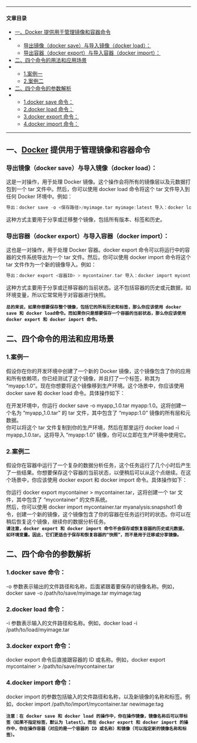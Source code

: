 

---
#### 文章目录

-   [一、Docker 提供用于管理镜像和容器命令](https://blog.csdn.net/weixin_45876175/article/details/130909849#Docker__9)
-   -   [导出镜像（docker save）与导入镜像（docker load）：](https://blog.csdn.net/weixin_45876175/article/details/130909849#docker_savedocker_load_10)
    -   [导出容器（docker export）与导入容器（docker import）：](https://blog.csdn.net/weixin_45876175/article/details/130909849#docker_exportdocker_import_18)
-   [二、四个命令的用法和应用场景](https://blog.csdn.net/weixin_45876175/article/details/130909849#_30)
-   -   [1.案例一](https://blog.csdn.net/weixin_45876175/article/details/130909849#1_31)
    -   [2.案例二](https://blog.csdn.net/weixin_45876175/article/details/130909849#2_39)
-   [二、四个命令的参数解析](https://blog.csdn.net/weixin_45876175/article/details/130909849#_48)
-   -   [1.docker save 命令：](https://blog.csdn.net/weixin_45876175/article/details/130909849#1docker_save__49)
    -   [2.docker load 命令：](https://blog.csdn.net/weixin_45876175/article/details/130909849#2docker_load__53)
    -   [3.docker export 命令：](https://blog.csdn.net/weixin_45876175/article/details/130909849#3docker_export__58)
    -   [4.docker import 命令：](https://blog.csdn.net/weixin_45876175/article/details/130909849#4docker_import__62)

___

## 一、[Docker](https://so.csdn.net/so/search?q=Docker&spm=1001.2101.3001.7020) 提供用于管理镜像和容器命令

### 导出镜像（docker save）与导入镜像（docker load）：

这是一对操作，用于处理 Docker 镜像。这个操作会将所有的镜像层以及元数据打包到一个 tar 文件中。然后，你可以使用 docker load 命令将这个 tar 文件导入到任何 Docker 环境中。例如：

```c
导出：docker save -o <保存路径>/myimage.tar myimage:latest 导入：docker load -i <路径>/myimage.tar
```

这种方式主要用于分享或迁移整个镜像，包括所有版本、标签和历史。

### 导出容器（docker export）与导入容器（docker import）：

这也是一对操作，用于处理 Docker 容器。docker export 命令可以将运行中的容器的文件系统导出为一个 tar 文件。然后，你可以使用 docker import 命令将这个 tar 文件作为一个新的镜像导入。例如：

```c
导出：docker export <容器ID> > mycontainer.tar 导入：docker import mycontainer.tar
```

这种方式主要用于分享或迁移容器的当前状态。这不包括容器的历史或元数据，如环境变量，所以它常常用于对容器进行快照。

**`总的来说，如果你想要保存整个镜像，包括它的所有历史和标签，那么你应该使用 docker save 和 docker load命令。而如果你只是想要保存一个容器的当前状态，那么你应该使用 docker export 和 docker import 命令。`**

## 二、四个命令的用法和应用场景

### 1.案例一

假设你在你的开发环境中创建了一个新的 Docker 镜像，这个镜像包含了你的应用和所有依赖项，你已经测试了这个镜像，并且打了一个标签，称其为 “myapp:1.0”。现在你想要将这个镜像移到生产环境。这个场景中，你应该使用 docker save 和 docker load 命令。具体操作如下：

在开发环境中，你运行 docker save -o myapp\_1.0.tar myapp:1.0。这将创建一个名为 “myapp\_1.0.tar” 的 tar 文件，其中包含了 “myapp:1.0” 镜像的所有层和元数据。  
你可以将这个 tar 文件复制到你的生产环境，然后在那里运行 docker load -i myapp\_1.0.tar。这将导入 “myapp:1.0” 镜像，你可以立即在生产环境中使用它。

### 2.案例二

假设你在容器中运行了一个复杂的数据分析任务，这个任务运行了几个小时后产生了一些结果。你想要保存这个容器的当前状态，以便稍后可以从这个点继续。在这个场景中，你应该使用 docker export 和 docker import 命令。具体操作如下：

你运行 docker export mycontainer > mycontainer.tar，这将创建一个 tar 文件，其中包含了 “mycontainer” 的文件系统。  
然后，你可以使用 docker import mycontainer.tar myanalysis:snapshot1 命令，创建一个新的镜像，这个镜像包含了你的容器在任务运行时的状态。你可以在稍后恢复这个镜像，继续你的数据分析任务。  
**`请注意，docker export 和 docker import 命令不会保存或恢复容器的历史或元数据，如环境变量。因此，它们更适合于保存和恢复容器的“快照”，而不是用于迁移或分享镜像。`**

## 二、四个命令的参数解析

### 1.docker save 命令：

\-o 参数表示输出的文件路径和名称，后面紧跟着要保存的镜像名称。例如，docker save -o /path/to/save/myimage.tar myimage:tag

### 2.docker load 命令：

\-i 参数表示输入的文件路径和名称。例如，docker load -i /path/to/load/myimage.tar

### 3.docker export 命令：

docker export 命令后直接跟容器的 ID 或名称。例如，docker export mycontainer > /path/to/save/mycontainer.tar

### 4.docker import 命令：

docker import 的参数包括输入的文件路径和名称，以及新镜像的名称和标签。例如，docker import /path/to/import/mycontainer.tar newimage:tag

**`注意：在 docker save 和 docker load 的操作中，你在操作镜像，镜像名称后可以带标签（如果不指定标签，默认为 latest）。而在 docker export 和 docker import 的操作中，你在操作容器（对应的是一个容器的 ID 或名称）和镜像（可以指定新的镜像名称和标签）。`**
